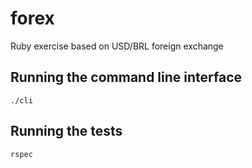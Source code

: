 # forex
Ruby exercise based on USD/BRL foreign exchange

## Running the command line interface

`./cli`

## Running the tests

`rspec`
